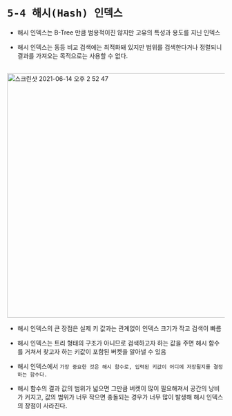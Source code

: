 # `5-4 해시(Hash) 인덱스`

- 해시 인덱스는 B-Tree 만큼 범용적이진 않지만 고유의 특성과 용도를 지닌 인덱스

- 해시 인덱스는 동등 비교 검색에는 최적화돼 있지만 범위를 검색한다거나 정렬되니 결과를 가져오는 목적으로는 사용할 수 없다. 

<br>

<img width="566" alt="스크린샷 2021-06-14 오후 2 52 47" src="https://user-images.githubusercontent.com/45676906/121845293-2f3b6000-cd20-11eb-97e3-7a2aa63f52b5.png">

- 해시 인덱스의 큰 장점은 실제 키 값과는 관계없이 인덱스 크기가 작고 검색이 빠름

- 해시 인덱스는 트리 형태의 구조가 아니므로 검색하고자 하는 값을 주면 해시 함수를 거쳐서 찾고자 하는 키값이 포함된 버켓을 알아낼 수 있음

- 해시 인덱스에서 `가장 중요한 것은 해시 함수로, 입력된 키값이 어디에 저장될지를 결정하는 함수다.`

- 해시 함수의 결과 값의 범위가 넓으면 그만큼 버켓이 많이 필요해져서 공간의 낭비가 커지고, 값의 범위가 너무 작으면 충돌되는 경우가 너무 많이 발생해 해시 인덱스의 장점이 사라진다. 
